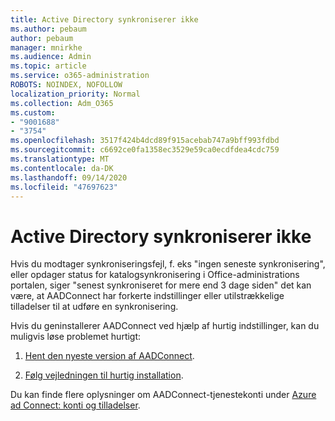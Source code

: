 ```yaml
---
title: Active Directory synkroniserer ikke
ms.author: pebaum
author: pebaum
manager: mnirkhe
ms.audience: Admin
ms.topic: article
ms.service: o365-administration
ROBOTS: NOINDEX, NOFOLLOW
localization_priority: Normal
ms.collection: Adm_O365
ms.custom:
- "9001688"
- "3754"
ms.openlocfilehash: 3517f424b4dcd89f915acebab747a9bff993fdbd
ms.sourcegitcommit: c6692ce0fa1358ec3529e59ca0ecdfdea4cdc759
ms.translationtype: MT
ms.contentlocale: da-DK
ms.lasthandoff: 09/14/2020
ms.locfileid: "47697623"
---
```

# <a name="active-directory-not-syncing"></a>Active Directory synkroniserer ikke

Hvis du modtager synkroniseringsfejl, f. eks "ingen seneste synkronisering", eller opdager status for katalogsynkronisering i Office-administrations portalen, siger "senest synkroniseret for mere end 3 dage siden" det kan være, at AADConnect har forkerte indstillinger eller utilstrækkelige tilladelser til at udføre en synkronisering.  

Hvis du geninstallerer AADConnect ved hjælp af hurtig indstillinger, kan du muligvis løse problemet hurtigt:

1. [Hent den nyeste version af AADConnect](https://go.microsoft.com/fwlink/?LinkId=615771).

2. [Følg vejledningen til hurtig installation](https://docs.microsoft.com/azure/active-directory/hybrid/how-to-connect-install-express).

Du kan finde flere oplysninger om AADConnect-tjenestekonti under [Azure ad Connect: konti og tilladelser](https://docs.microsoft.com/azure/active-directory/hybrid/reference-connect-accounts-permissions).
